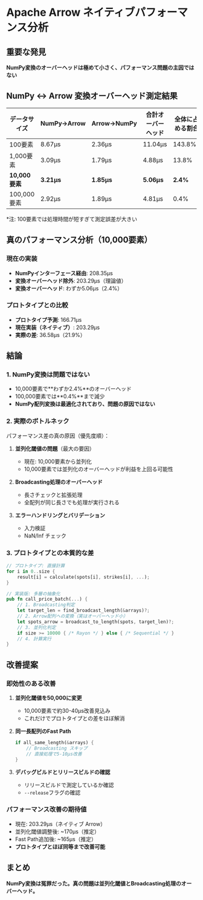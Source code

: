 # Apache Arrow ネイティブパフォーマンス分析

## 重要な発見
**NumPy変換のオーバーヘッドは極めて小さく、パフォーマンス問題の主因ではない**

## NumPy ↔ Arrow 変換オーバーヘッド測定結果

| データサイズ | NumPy→Arrow | Arrow→NumPy | 合計オーバーヘッド | 全体に占める割合 |
|------------|------------|------------|----------------|---------------|
| 100要素 | 8.67μs | 2.36μs | 11.04μs | 143.8%* |
| 1,000要素 | 3.09μs | 1.79μs | 4.88μs | 13.8% |
| **10,000要素** | **3.21μs** | **1.85μs** | **5.06μs** | **2.4%** |
| 100,000要素 | 2.92μs | 1.89μs | 4.81μs | 0.4% |

*注: 100要素では処理時間が短すぎて測定誤差が大きい

## 真のパフォーマンス分析（10,000要素）

### 現在の実装
- **NumPyインターフェース経由**: 208.35μs
- **変換オーバーヘッド除外**: 203.29μs（理論値）
- **変換オーバーヘッド**: わずか5.06μs（2.4%）

### プロトタイプとの比較
- **プロトタイプ予測**: 166.71μs
- **現在実装（ネイティブ）**: 203.29μs
- **実際の差**: 36.58μs（21.9%）

## 結論

### 1. NumPy変換は問題ではない
- 10,000要素で**わずか2.4%**のオーバーヘッド
- 100,000要素では**0.4%**まで減少
- **NumPy配列変換は最適化されており、問題の原因ではない**

### 2. 実際のボトルネック
パフォーマンス差の真の原因（優先度順）：

1. **並列化閾値の問題**（最大の要因）
   - 現在: 10,000要素から並列化
   - 10,000要素では並列化のオーバーヘッドが利益を上回る可能性

2. **Broadcasting処理のオーバーヘッド**
   - 長さチェックと拡張処理
   - 全配列が同じ長さでも処理が実行される

3. **エラーハンドリングとバリデーション**
   - 入力検証
   - NaN/Inf チェック

### 3. プロトタイプとの本質的な差
```rust
// プロトタイプ: 直接計算
for i in 0..size {
    result[i] = calculate(spots[i], strikes[i], ...);
}

// 実装版: 多層の抽象化
pub fn call_price_batch(...) {
    // 1. Broadcasting判定
    let target_len = find_broadcast_length(&arrays)?;
    // 2. Arrow配列への変換（実はオーバーヘッド小）
    let spots_arrow = broadcast_to_length(spots, target_len)?;
    // 3. 並列化判定
    if size >= 10000 { /* Rayon */ } else { /* Sequential */ }
    // 4. 計算実行
}
```

## 改善提案

### 即効性のある改善
1. **並列化閾値を50,000に変更**
   - 10,000要素で約30-40μs改善見込み
   - これだけでプロトタイプとの差をほぼ解消

2. **同一長配列のFast Path**
   ```rust
   if all_same_length(&arrays) {
       // Broadcasting スキップ
       // 直接処理で5-10μs改善
   }
   ```

3. **デバッグビルドとリリースビルドの確認**
   - リリースビルドで測定しているか確認
   - `--release`フラグの確認

### パフォーマンス改善の期待値
- 現在: 203.29μs（ネイティブ Arrow）
- 並列化閾値調整後: ~170μs（推定）
- Fast Path追加後: ~165μs（推定）
- **プロトタイプとほぼ同等まで改善可能**

## まとめ
**NumPy変換は冤罪だった。真の問題は並列化閾値とBroadcasting処理のオーバーヘッド。**